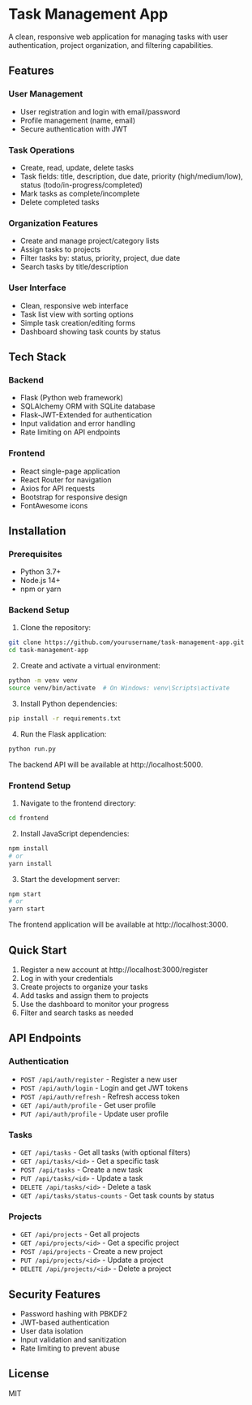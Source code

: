 # Task Management App

A clean, responsive web application for managing tasks with user authentication, project organization, and filtering capabilities.

## Features

### User Management
- User registration and login with email/password
- Profile management (name, email)
- Secure authentication with JWT

### Task Operations
- Create, read, update, delete tasks
- Task fields: title, description, due date, priority (high/medium/low), status (todo/in-progress/completed)
- Mark tasks as complete/incomplete
- Delete completed tasks

### Organization Features
- Create and manage project/category lists
- Assign tasks to projects
- Filter tasks by: status, priority, project, due date
- Search tasks by title/description

### User Interface
- Clean, responsive web interface
- Task list view with sorting options
- Simple task creation/editing forms
- Dashboard showing task counts by status

## Tech Stack

### Backend
- Flask (Python web framework)
- SQLAlchemy ORM with SQLite database
- Flask-JWT-Extended for authentication
- Input validation and error handling
- Rate limiting on API endpoints

### Frontend
- React single-page application
- React Router for navigation
- Axios for API requests
- Bootstrap for responsive design
- FontAwesome icons

## Installation

### Prerequisites
- Python 3.7+
- Node.js 14+
- npm or yarn

### Backend Setup

1. Clone the repository:
```bash
git clone https://github.com/yourusername/task-management-app.git
cd task-management-app
```

2. Create and activate a virtual environment:
```bash
python -m venv venv
source venv/bin/activate  # On Windows: venv\Scripts\activate
```

3. Install Python dependencies:
```bash
pip install -r requirements.txt
```

4. Run the Flask application:
```bash
python run.py
```

The backend API will be available at http://localhost:5000.

### Frontend Setup

1. Navigate to the frontend directory:
```bash
cd frontend
```

2. Install JavaScript dependencies:
```bash
npm install
# or
yarn install
```

3. Start the development server:
```bash
npm start
# or
yarn start
```

The frontend application will be available at http://localhost:3000.

## Quick Start

1. Register a new account at http://localhost:3000/register
2. Log in with your credentials
3. Create projects to organize your tasks
4. Add tasks and assign them to projects
5. Use the dashboard to monitor your progress
6. Filter and search tasks as needed

## API Endpoints

### Authentication
- `POST /api/auth/register` - Register a new user
- `POST /api/auth/login` - Login and get JWT tokens
- `POST /api/auth/refresh` - Refresh access token
- `GET /api/auth/profile` - Get user profile
- `PUT /api/auth/profile` - Update user profile

### Tasks
- `GET /api/tasks` - Get all tasks (with optional filters)
- `GET /api/tasks/<id>` - Get a specific task
- `POST /api/tasks` - Create a new task
- `PUT /api/tasks/<id>` - Update a task
- `DELETE /api/tasks/<id>` - Delete a task
- `GET /api/tasks/status-counts` - Get task counts by status

### Projects
- `GET /api/projects` - Get all projects
- `GET /api/projects/<id>` - Get a specific project
- `POST /api/projects` - Create a new project
- `PUT /api/projects/<id>` - Update a project
- `DELETE /api/projects/<id>` - Delete a project

## Security Features

- Password hashing with PBKDF2
- JWT-based authentication
- User data isolation
- Input validation and sanitization
- Rate limiting to prevent abuse

## License

MIT
